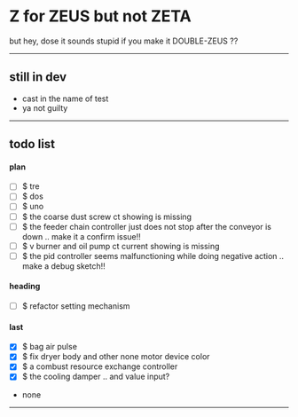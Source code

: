 Z for ZEUS but not ZETA
===
but hey, dose it sounds stupid if you make it DOUBLE-ZEUS ??

---
## still in dev

- cast in the name of test
- ya not guilty

---
## todo list

#### plan

- [ ] $ tre
- [ ] $ dos
- [ ] $ uno
- [ ] $ the coarse dust screw ct showing is missing
- [ ] $ the feeder chain controller just does not stop
        after the conveyor is down .. make it a confirm issue!!
- [ ] $ v burner and oil pump ct current showing is missing
- [ ] $ the pid controller seems malfunctioning
        while doing negative action .. make a debug sketch!!

#### heading

- [ ] $ refactor setting mechanism

#### last

- [x] $ bag air pulse
- [x] $ fix dryer body and other none motor device color
- [x] $ a combust resource exchange controller
- [x] $ the cooling damper .. and value input?

- none

<hr><!--EOF-->
